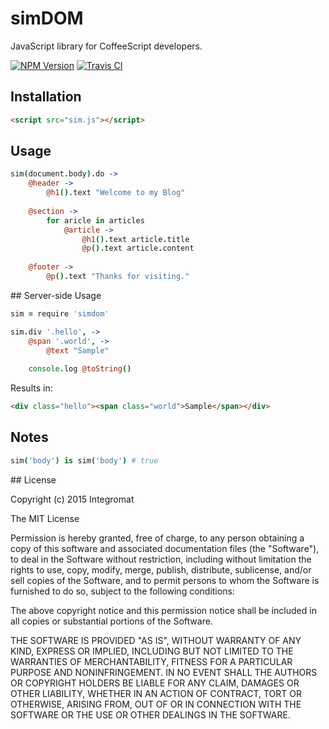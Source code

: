 # simDOM

JavaScript library for CoffeeScript developers.

[![NPM Version][npm-image]][npm-url] [![Travis CI][travis-image]][travis-url]

## Installation

```html
<script src="sim.js"></script>
```

## Usage

```coffee
sim(document.body).do ->
	@header ->
		@h1().text "Welcome to my Blog"
	
	@section ->
		for aricle in articles
			@article ->
				@h1().text article.title
				@p().text article.content
	
	@footer ->
		@p().text "Thanks for visiting."
```

## Server-side Usage

```coffeescript
sim = require 'simdom'

sim.div '.hello', ->
	@span '.world', ->
		@text "Sample"
	
	console.log @toString()
```

Results in:

```html
<div class="hello"><span class="world">Sample</span></div>
```

## Notes

```coffee
sim('body') is sim('body') # true
```

<a name="license" />
## License

Copyright (c) 2015 Integromat

The MIT License

Permission is hereby granted, free of charge, to any person obtaining a copy of this software and associated documentation files (the "Software"), to deal in the Software without restriction, including without limitation the rights to use, copy, modify, merge, publish, distribute, sublicense, and/or sell copies of the Software, and to permit persons to whom the Software is furnished to do so, subject to the following conditions:

The above copyright notice and this permission notice shall be included in all copies or substantial portions of the Software.

THE SOFTWARE IS PROVIDED "AS IS", WITHOUT WARRANTY OF ANY KIND, EXPRESS OR IMPLIED, INCLUDING BUT NOT LIMITED TO THE WARRANTIES OF MERCHANTABILITY, FITNESS FOR A PARTICULAR PURPOSE AND NONINFRINGEMENT. IN NO EVENT SHALL THE AUTHORS OR COPYRIGHT HOLDERS BE LIABLE FOR ANY CLAIM, DAMAGES OR OTHER LIABILITY, WHETHER IN AN ACTION OF CONTRACT, TORT OR OTHERWISE, ARISING FROM, OUT OF OR IN CONNECTION WITH THE SOFTWARE OR THE USE OR OTHER DEALINGS IN THE SOFTWARE.

[npm-image]: https://img.shields.io/npm/v/simdom.svg?style=flat-square
[npm-url]: https://www.npmjs.com/package/simdom
[travis-image]: https://img.shields.io/travis/integromat/simdom/master.svg?style=flat-square&label=unit
[travis-url]: https://travis-ci.org/integromat/simdom